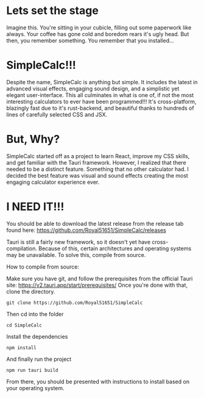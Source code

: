 # Lets set the stage

Imagine this. You're sitting in your cubicle, filling out some paperwork like always. Your coffee has gone cold and boredom rears it's ugly head. But then, you remember something. You remember that you installed...

# SimpleCalc!!!

Despite the name, SimpleCalc is anything but simple. It includes the latest in advanced visual effects, engaging sound design, and a simplistic yet elegant user-interface. This all culminates in what is one of, if not the most interesting calculators to ever have been programmed!!! It's cross-platform, blazingly fast due to it's rust-backend, and beautiful thanks to hundreds of lines of carefully selected CSS and JSX. 

# But, Why?

SimpleCalc started off as a project to learn React, improve my CSS skills, and get familiar with the Tauri framework. However, I realized that there needed to be a distinct feature. Something that no other calculator had. I decided the best feature was visual and sound effects creating the most engaging calculator experience ever.

# I NEED IT!!!

You should be able to download the latest release from the release tab found here:  https://github.com/Royal51651/SimpleCalc/releases

Tauri is still a fairly new framework, so it doesn't yet have cross-compilation. Because of this, certain architectures and operating systems may be unavailable. To solve this, compile from source.

How to compile from source:

Make sure you have git, and follow the prerequisites from the official Tauri site: https://v2.tauri.app/start/prerequisites/
Once you're done with that, clone the directory.

```git clone https://github.com/Royal51651/SimpleCalc```

Then cd into the folder

```cd SimpleCalc```

Install the dependencies

```npm install```

And finally run the project

```npm run tauri build```

From there, you should be presented with instructions to install based on your operating system.

